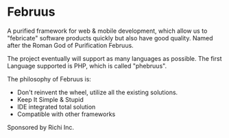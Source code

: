 Februus
=======

A purified framework for web &amp; mobile development, which allow us to "febricate" software products quickly but also have good quality. Named after the Roman God of Purification Februus.

The project eventually will support as many languages as possible. The first Language supported is PHP, which is called "phebruus".

The philosophy of Februus is:
* Don't reinvent the wheel, utilize all the existing solutions.
* Keep It Simple & Stupid
* IDE integrated total solution
* Compatible with other frameworks

Sponsored by Richi Inc.
